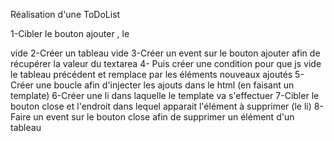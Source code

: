 Réalisation d'une ToDoList

1-Cibler le bouton ajouter , le <p> vide
2-Créer un tableau vide
3-Créer un event sur le bouton ajouter afin de récupérer la valeur du textarea
4- Puis  créer une condition pour que js vide le tableau précédent et remplace par les éléments nouveaux ajoutés 
5-Créer une boucle afin d'injecter les ajouts dans le html (en faisant un template)
6-Créer une li dans laquelle le template va s'effectuer
7-Cibler le bouton close et l'endroit dans lequel apparait l'élément à supprimer (le li)
8-Faire un event sur le bouton close afin de supprimer un élément d'un tableau
